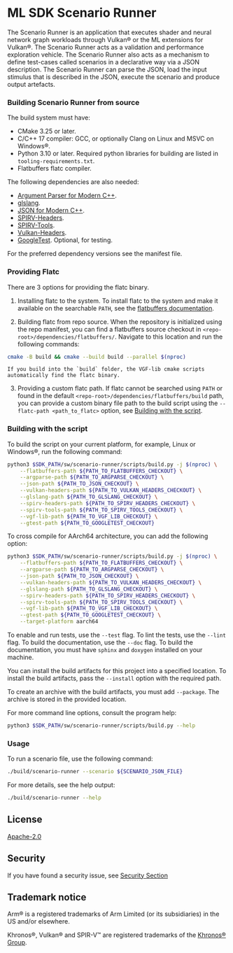 # ML SDK Scenario Runner

The Scenario Runner is an application that executes shader and neural network
graph workloads through Vulkan® or the ML extensions for Vulkan®. The Scenario
Runner acts as a validation and performance exploration vehicle. The Scenario
Runner also acts as a mechanism to define test-cases called scenarios in a
declarative way via a JSON description. The Scenario Runner can parse the JSON,
load the input stimulus that is described in the JSON, execute the scenario and
produce output artefacts.

### Building Scenario Runner from source

The build system must have:

- CMake 3.25 or later.
- C/C++ 17 compiler: GCC, or optionally Clang on Linux and MSVC on Windows®.
- Python 3.10 or later. Required python libraries for building are listed in
  `tooling-requirements.txt`.
- Flatbuffers flatc compiler.

The following dependencies are also needed:

- [Argument Parser for Modern C++](https://github.com/p-ranav/argparse).
- [glslang](https://github.com/KhronosGroup/glslang).
- [JSON for Modern C++](https://github.com/nlohmann/json).
- [SPIRV-Headers](https://github.com/KhronosGroup/SPIRV-Headers).
- [SPIRV-Tools](https://github.com/KhronosGroup/SPIRV-Tools).
- [Vulkan-Headers](https://github.com/KhronosGroup/Vulkan-Headers).
- [GoogleTest](https://github.com/google/googletest). Optional, for testing.

For the preferred dependency versions see the manifest file.

### Providing Flatc

There are 3 options for providing the flatc binary.

1.  Installing flatc to the system. To install flatc to the system and make it
    available on the searchable `PATH`, see the
    [flatbuffers documentation](https://flatbuffers.dev/).

2.  Building flatc from repo source. When the repository is initialized using
    the repo manifest, you can find a flatbuffers source checkout in
    `<repo-root>/dependencies/flatbuffers/`. Navigate to this location and run
    the following commands:

```bash
cmake -B build && cmake --build build --parallel $(nproc)
```

```{note}
If you build into the `build` folder, the VGF-lib cmake scripts
automatically find the flatc binary.
```

3.  Providing a custom flatc path. If flatc cannot be searched using `PATH` or
    found in the default `<repo-root>/dependencies/flatbuffers/build` path, you
    can provide a custom binary file path to the build script using the
    `--flatc-path <path_to_flatc>` option, see
    [Building with the script](#building-with-the-script).

<a name="building-with-the-script"></a>

### Building with the script

To build the script on your current platform, for example, Linux or Windows®,
run the following command:

```bash
python3 $SDK_PATH/sw/scenario-runner/scripts/build.py -j $(nproc) \
    --flatbuffers-path ${PATH_TO_FLATBUFFERS_CHECKOUT} \
    --argparse-path ${PATH_TO_ARGPARSE_CHECKOUT} \
    --json-path ${PATH_TO_JSON_CHECKOUT} \
    --vulkan-headers-path ${PATH_TO_VULKAN_HEADERS_CHECKOUT} \
    --glslang-path ${PATH_TO_GLSLANG_CHECKOUT} \
    --spirv-headers-path ${PATH_TO_SPIRV_HEADERS_CHECKOUT} \
    --spirv-tools-path ${PATH_TO_SPIRV_TOOLS_CHECKOUT} \
    --vgf-lib-path ${PATH_TO_VGF_LIB_CHECKOUT} \
    --gtest-path ${PATH_TO_GOOGLETEST_CHECKOUT}
```

To cross compile for AArch64 architecture, you can add the following option:

```bash
python3 $SDK_PATH/sw/scenario-runner/scripts/build.py -j $(nproc) \
    --flatbuffers-path ${PATH_TO_FLATBUFFERS_CHECKOUT} \
    --argparse-path ${PATH_TO_ARGPARSE_CHECKOUT} \
    --json-path ${PATH_TO_JSON_CHECKOUT} \
    --vulkan-headers-path ${PATH_TO_VULKAN_HEADERS_CHECKOUT} \
    --glslang-path ${PATH_TO_GLSLANG_CHECKOUT} \
    --spirv-headers-path ${PATH_TO_SPIRV_HEADERS_CHECKOUT} \
    --spirv-tools-path ${PATH_TO_SPIRV_TOOLS_CHECKOUT} \
    --vgf-lib-path ${PATH_TO_VGF_LIB_CHECKOUT} \
    --gtest-path ${PATH_TO_GOOGLETEST_CHECKOUT} \
    --target-platform aarch64
```

To enable and run tests, use the `--test` flag. To lint the tests, use the
`--lint` flag. To build the documentation, use the `--doc` flag. To build the
documentation, you must have `sphinx` and `doxygen` installed on your machine.

You can install the build artifacts for this project into a specified location.
To install the build artifacts, pass the `--install` option with the required
path.

To create an archive with the build artifacts, you must add `--package`. The
archive is stored in the provided location.

For more command line options, consult the program help:

```bash
python3 $SDK_PATH/sw/scenario-runner/scripts/build.py --help
```

### Usage

To run a scenario file, use the following command:

```bash
./build/scenario-runner --scenario ${SCENARIO_JSON_FILE}
```

For more details, see the help output:

```bash
./build/scenario-runner --help
```

## License

[Apache-2.0](LICENSES/Apache-2.0.txt)

## Security

If you have found a security issue, see [Security Section](SECURITY.md)

## Trademark notice

Arm® is a registered trademarks of Arm Limited (or its subsidiaries) in the US
and/or elsewhere.

Khronos®, Vulkan® and SPIR-V™ are registered trademarks of the
[Khronos® Group](https://www.khronos.org/legal/trademarks).
